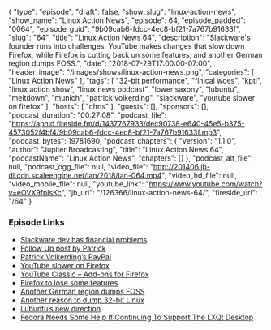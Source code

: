{
  "type": "episode",
  "draft": false,
  "show_slug": "linux-action-news",
  "show_name": "Linux Action News",
  "episode": 64,
  "episode_padded": "0064",
  "episode_guid": "9b09cab6-fdcc-4ec8-bf21-7a767b91633f",
  "slug": "64",
  "title": "Linux Action News 64",
  "description": "Slackware's founder runs into challenges, YouTube makes changes that slow down Firefox, while Firefox is cutting back on some features, and another German region dumps FOSS.",
  "date": "2018-07-29T17:00:00-07:00",
  "header_image": "/images/shows/linux-action-news.png",
  "categories": [
    "Linux Action News"
  ],
  "tags": [
    "32-bit performance",
    "finical woes",
    "kpti",
    "linux action show",
    "linux news podcast",
    "lower saxony",
    "lubuntu",
    "meltdown",
    "munich",
    "patrick volkerding",
    "slackware",
    "youtube slower on firefox"
  ],
  "hosts": [
    "chris"
  ],
  "guests": [],
  "sponsors": [],
  "podcast_duration": "00:27:08",
  "podcast_file": "https://aphid.fireside.fm/d/1437767933/dec90738-e640-45e5-b375-4573052f4bf4/9b09cab6-fdcc-4ec8-bf21-7a767b91633f.mp3",
  "podcast_bytes": 19781690,
  "podcast_chapters": {
    "version": "1.1.0",
    "author": "Jupiter Broadcasting",
    "title": "Linux Action News 64",
    "podcastName": "Linux Action News",
    "chapters": []
  },
  "podcast_alt_file": null,
  "podcast_ogg_file": null,
  "video_file": "http://201406.jb-dl.cdn.scaleengine.net/lan/2018/lan-064.mp4",
  "video_hd_file": null,
  "video_mobile_file": null,
  "youtube_link": "https://www.youtube.com/watch?v=eOVX9fplsKc",
  "jb_url": "/126366/linux-action-news-64/",
  "fireside_url": "/64"
}


### Episode Links

  * [Slackware dev has financial problems](https://www.linuxquestions.org/questions/slackware-14/donating-to-slackware-4175634729/#post5882751 "Slackware dev has financial problems")
  * [Follow Up post by Patrick](https://www.linuxquestions.org/questions/slackware-14/donating-to-slackware-4175634729/page11.html#post5883695 "Follow Up post by Patrick")
  * [Patrick Volkerding’s PayPal](https://www.paypal.me/volkerdi "Patrick Volkerding’s PayPal")
  * [YouTube slower on Firefox](https://gadgets.ndtv.com/apps/news/youtube-speed-faster-google-chrome-mozilla-firefox-microsoft-edge-1889651 "YouTube slower on Firefox")
  * [YouTube Classic – Add-ons for Firefox](https://addons.mozilla.org/en-US/firefox/addon/youtube-classic/ "YouTube Classic – Add-ons for Firefox")
  * [Firefox to lose some features](https://www.ghacks.net/2018/07/25/mozilla-plans-to-remove-rss-feed-reader-and-live-bookmarks-support-from-firefox/ "Firefox to lose some features")
  * [Another German region dumps FOSS](https://www.theregister.co.uk/2018/07/27/lower_saxony_to_dump_linux/ "Another German region dumps FOSS")
  * [Another reason to dump 32-bit Linux](https://www.phoronix.com/scan.php?page=article&item=linux-32bit-kpti&num=1 "Another reason to dump 32-bit Linux")
  * [Lubuntu’s new direction](https://lubuntu.me/taking-a-new-direction/ "Lubuntu’s new direction")
  * [Fedora Needs Some Help If Continuing To Support The LXQt Desktop](https://www.phoronix.com/scan.php?page=news_item&px=Fedora-LXQt-Needs-Help "Fedora Needs Some Help If Continuing To Support The LXQt Desktop")


